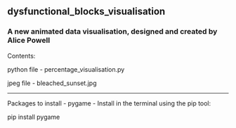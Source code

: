 ## dysfunctional_blocks_visualisation

### A new animated data visualisation, designed and created by Alice Powell


Contents:

python file - percentage_visualisation.py

jpeg file -   bleached_sunset.jpg

***

Packages to install - pygame - Install in the terminal using the pip tool:

pip install pygame
